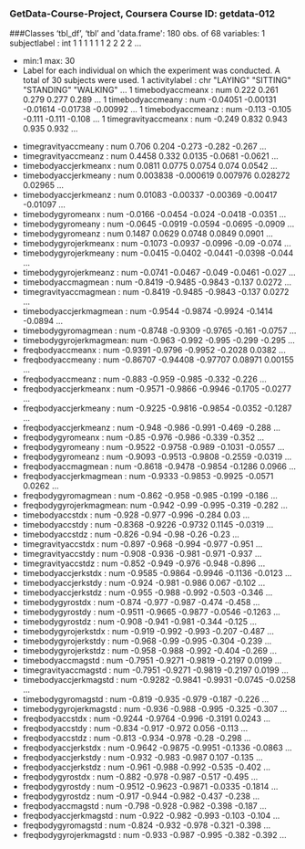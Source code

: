### GetData-Course-Project, Coursera Course ID: getdata-012
###Classes ‘tbl_df’, ‘tbl’ and 'data.frame':	180 obs. of  68 variables:
1 subjectlabel           : int  1 1 1 1 1 1 2 2 2 2 ...
  - min:1 max: 30
  - Label for each individual on which the experiment was conducted. A total of 30 subjects were used.
1 activitylabel          : chr  "LAYING" "SITTING" "STANDING" "WALKING" ...
1 timebodyaccmeanx       : num  0.222 0.261 0.279 0.277 0.289 ...
1 timebodyaccmeany       : num  -0.04051 -0.00131 -0.01614 -0.01738 -0.00992 ...
1 timebodyaccmeanz       : num  -0.113 -0.105 -0.111 -0.111 -0.108 ...
1 timegravityaccmeanx    : num  -0.249 0.832 0.943 0.935 0.932 ...
* timegravityaccmeany    : num  0.706 0.204 -0.273 -0.282 -0.267 ...
* timegravityaccmeanz    : num  0.4458 0.332 0.0135 -0.0681 -0.0621 ...
* timebodyaccjerkmeanx   : num  0.0811 0.0775 0.0754 0.074 0.0542 ...
* timebodyaccjerkmeany   : num  0.003838 -0.000619 0.007976 0.028272 0.02965 ...
* timebodyaccjerkmeanz   : num  0.01083 -0.00337 -0.00369 -0.00417 -0.01097 ...
* timebodygyromeanx      : num  -0.0166 -0.0454 -0.024 -0.0418 -0.0351 ...
* timebodygyromeany      : num  -0.0645 -0.0919 -0.0594 -0.0695 -0.0909 ...
* timebodygyromeanz      : num  0.1487 0.0629 0.0748 0.0849 0.0901 ...
* timebodygyrojerkmeanx  : num  -0.1073 -0.0937 -0.0996 -0.09 -0.074 ...
* timebodygyrojerkmeany  : num  -0.0415 -0.0402 -0.0441 -0.0398 -0.044 ...
* timebodygyrojerkmeanz  : num  -0.0741 -0.0467 -0.049 -0.0461 -0.027 ...
* timebodyaccmagmean     : num  -0.8419 -0.9485 -0.9843 -0.137 0.0272 ...
* timegravityaccmagmean  : num  -0.8419 -0.9485 -0.9843 -0.137 0.0272 ...
* timebodyaccjerkmagmean : num  -0.9544 -0.9874 -0.9924 -0.1414 -0.0894 ...
* timebodygyromagmean    : num  -0.8748 -0.9309 -0.9765 -0.161 -0.0757 ...
* timebodygyrojerkmagmean: num  -0.963 -0.992 -0.995 -0.299 -0.295 ...
* freqbodyaccmeanx       : num  -0.9391 -0.9796 -0.9952 -0.2028 0.0382 ...
* freqbodyaccmeany       : num  -0.86707 -0.94408 -0.97707 0.08971 0.00155 ...
* freqbodyaccmeanz       : num  -0.883 -0.959 -0.985 -0.332 -0.226 ...
* freqbodyaccjerkmeanx   : num  -0.9571 -0.9866 -0.9946 -0.1705 -0.0277 ...
* freqbodyaccjerkmeany   : num  -0.9225 -0.9816 -0.9854 -0.0352 -0.1287 ...
* freqbodyaccjerkmeanz   : num  -0.948 -0.986 -0.991 -0.469 -0.288 ...
* freqbodygyromeanx      : num  -0.85 -0.976 -0.986 -0.339 -0.352 ...
* freqbodygyromeany      : num  -0.9522 -0.9758 -0.989 -0.1031 -0.0557 ...
* freqbodygyromeanz      : num  -0.9093 -0.9513 -0.9808 -0.2559 -0.0319 ...
* freqbodyaccmagmean     : num  -0.8618 -0.9478 -0.9854 -0.1286 0.0966 ...
* freqbodyaccjerkmagmean : num  -0.9333 -0.9853 -0.9925 -0.0571 0.0262 ...
* freqbodygyromagmean    : num  -0.862 -0.958 -0.985 -0.199 -0.186 ...
* freqbodygyrojerkmagmean: num  -0.942 -0.99 -0.995 -0.319 -0.282 ...
* timebodyaccstdx        : num  -0.928 -0.977 -0.996 -0.284 0.03 ...
* timebodyaccstdy        : num  -0.8368 -0.9226 -0.9732 0.1145 -0.0319 ...
* timebodyaccstdz        : num  -0.826 -0.94 -0.98 -0.26 -0.23 ...
* timegravityaccstdx     : num  -0.897 -0.968 -0.994 -0.977 -0.951 ...
* timegravityaccstdy     : num  -0.908 -0.936 -0.981 -0.971 -0.937 ...
* timegravityaccstdz     : num  -0.852 -0.949 -0.976 -0.948 -0.896 ...
* timebodyaccjerkstdx    : num  -0.9585 -0.9864 -0.9946 -0.1136 -0.0123 ...
* timebodyaccjerkstdy    : num  -0.924 -0.981 -0.986 0.067 -0.102 ...
* timebodyaccjerkstdz    : num  -0.955 -0.988 -0.992 -0.503 -0.346 ...
* timebodygyrostdx       : num  -0.874 -0.977 -0.987 -0.474 -0.458 ...
* timebodygyrostdy       : num  -0.9511 -0.9665 -0.9877 -0.0546 -0.1263 ...
* timebodygyrostdz       : num  -0.908 -0.941 -0.981 -0.344 -0.125 ...
* timebodygyrojerkstdx   : num  -0.919 -0.992 -0.993 -0.207 -0.487 ...
* timebodygyrojerkstdy   : num  -0.968 -0.99 -0.995 -0.304 -0.239 ...
* timebodygyrojerkstdz   : num  -0.958 -0.988 -0.992 -0.404 -0.269 ...
* timebodyaccmagstd      : num  -0.7951 -0.9271 -0.9819 -0.2197 0.0199 ...
* timegravityaccmagstd   : num  -0.7951 -0.9271 -0.9819 -0.2197 0.0199 ...
* timebodyaccjerkmagstd  : num  -0.9282 -0.9841 -0.9931 -0.0745 -0.0258 ...
* timebodygyromagstd     : num  -0.819 -0.935 -0.979 -0.187 -0.226 ...
* timebodygyrojerkmagstd : num  -0.936 -0.988 -0.995 -0.325 -0.307 ...
* freqbodyaccstdx        : num  -0.9244 -0.9764 -0.996 -0.3191 0.0243 ...
* freqbodyaccstdy        : num  -0.834 -0.917 -0.972 0.056 -0.113 ...
* freqbodyaccstdz        : num  -0.813 -0.934 -0.978 -0.28 -0.298 ...
* freqbodyaccjerkstdx    : num  -0.9642 -0.9875 -0.9951 -0.1336 -0.0863 ...
* freqbodyaccjerkstdy    : num  -0.932 -0.983 -0.987 0.107 -0.135 ...
* freqbodyaccjerkstdz    : num  -0.961 -0.988 -0.992 -0.535 -0.402 ...
* freqbodygyrostdx       : num  -0.882 -0.978 -0.987 -0.517 -0.495 ...
* freqbodygyrostdy       : num  -0.9512 -0.9623 -0.9871 -0.0335 -0.1814 ...
* freqbodygyrostdz       : num  -0.917 -0.944 -0.982 -0.437 -0.238 ...
* freqbodyaccmagstd      : num  -0.798 -0.928 -0.982 -0.398 -0.187 ...
* freqbodyaccjerkmagstd  : num  -0.922 -0.982 -0.993 -0.103 -0.104 ...
* freqbodygyromagstd     : num  -0.824 -0.932 -0.978 -0.321 -0.398 ...
* freqbodygyrojerkmagstd : num  -0.933 -0.987 -0.995 -0.382 -0.392 ...

